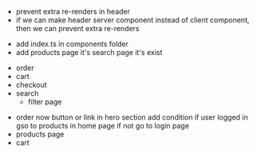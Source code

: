 <!-- header -->

- prevent extra re-renders in header
- if we can make header server component instead of client component, then we can prevent extra re-renders

<!-- what next -->

- add index.ts in components folder
- add products page it's search page it's exist

<!-- logic -->

- order
- cart
- checkout
- search
  - filter page

<!-- Now -->

- order now button or link in hero section add condition if user logged in gso to products in home page if not go to login page
- products page
- cart
